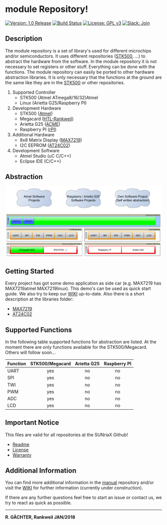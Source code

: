 ﻿# module Repository!

[![Version: 1.0 Release](https://img.shields.io/badge/Version-1.0%20Release-green.svg)](https://github.com/sunriax) [![Build Status](https://travis-ci.org/sunriax/module.svg?branch=master)](https://travis-ci.org/sunriax/module) [![License: GPL v3](https://img.shields.io/badge/License-GPL%20v3-blue.svg)](https://www.gnu.org/licenses/gpl-3.0) [![Slack: Join](https://img.shields.io/badge/Slack-Join-blue.svg)](https://join.slack.com/t/sunriax-technology/shared_invite/enQtMjg3OTE2MjIyMTE2LTU1MmEwNmY5Y2Y3MTNjNzFhYzE5NTFkYWY4NzE0YmQzNzA5NjBkMWQ3ODkyNDI1NjJmMGIwYzMwOGI5ZjA2MDg)

## Description

The module repository is a set of library's used for different microchips and/or semiconductors. It uses different repositories ([STK500](https://github.com/sunriax/STK500), ...) to abstract the hardware from the software. In the module repository it is not necessary to set registers or other stuff. Everything can be done with the functions. The module repository can easily be ported to other hardware abstraction libraries. It is only necessary that the functions at the ground are the same like they are in the [STK500](https://github.com/sunriax/STK500) or other repositories.

1. Supported Controller
   * STK500 (Atmel ATmega8/16/32)Atmel
   * Linux (Arietta G25/Raspberry PI)
1. Development Hardware
   * STK500 ([Atmel](http://www.microchip.com/webdoc/stk500/index.html))
   * Megacard ([HTL-Rankweil](http://www.htl-rankweil.at/))
   * Arietta G25 ([ACME](http://www.acmesystems.it/))
   * Raspberry PI ([rPI](https://www.raspberrypi.org/))
1. Additional Hardware
   * 8x8 Matrix Display ([MAX7219](https://datasheets.maximintegrated.com/en/ds/MAX7219-MAX7221.pdf))
   * I2C EEPROM ([AT24C02](http://ww1.microchip.com/downloads/en/DeviceDoc/21202J.pdf))
1. Development Software
   * Atmel Studio (uC C/C++)
   * Eclipse IDE (C/C++)

## Abstraction

![Graphical Description](https://raw.githubusercontent.com/sunriax/manual/master/docs/image/module_abstraction.png "Graphical Description")

## Getting Started

Every project has got some demo application as side car (e.g. MAX7219 has MAX7219atmel MAX7219linux). This demo's can be used as quick start guide. We also try to keep our [WIKI](https://wiki.sunriax.at) up-to-date. Also there is a short description at the libraries folder:

* [MAX7219](./MAX7219/MAX7219.md)
* [AT24C02](./AT24C02/AT24C02.md)

## Supported Functions

In the following table supported functions for abstraction are listed. At the moment there are only functions available for the STK500/Megacard. Others will follow soon...

| Function | STK500/Megacard | Arietta G25 | Raspberry PI |
|:---------|:---------------:|:-----------:|:------------:|
| UART     | yes             | no          | no           |
| SPI      | yes             | no          | no           |
| TWI      | yes             | no          | no           |
| PWM      | yes             | no          | no           |
| ADC      | yes             | no          | no           |
| LCD      | yes             | no          | no           |

## Important Notice

This files are valid for all repositories at the SUNriaX Github!
* [Readme](https://github.com/sunriax/manual/blob/master/README.md)
* [License](https://github.com/sunriax/manual/blob/master/LICENSE.md)
* [Warranty](https://github.com/sunriax/manual/blob/master/WARRANTY.md)

## Additional Information

You can find more additional information in the [manual](https://github.com/sunriax/manual/tree/master/docs) repository and/or visit the [WIKI](https://wiki.sunriax.at/) for further information (currently under construction).

If there are any further questions feel free to start an issue or contact us, we try to react as quick as possible.

---
**R. GÄCHTER, Rankweil JAN/2018**
